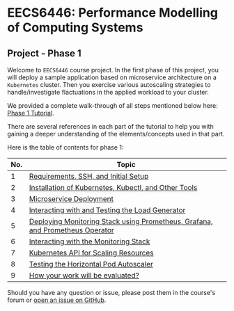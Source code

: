 # EECS6446: Performance Modelling of Computing Systems
## Project - Phase 1

Welcome to `EECS6446` course project. In the first phase of this project, you will deploy a sample
application based on microservice architecture on a `Kubernetes` cluster. Then you exercise various
autoscaling strategies to handle/investigate flactuations in the applied workload to your cluster.

We provided a complete walk-through of all steps mentioned below here: [Phase 1 Tutorial](https://youtu.be/DKAhQk7W1Rw).

There are several references in each part of the tutorial to help you with gaining a deeper
understanding of the elements/concepts used in that part.

Here is the table of contents for phase 1:

| No. | Topic |
|-----|-------|
|1    | [Requirements, SSH, and Initial Setup](tutorials/01-requirements.md) |
|2    | [Installation of Kubernetes, Kubectl, and Other Tools](tutorials/02-kubernetes.md) |
|3    | [Microservice Deployment](tutorials/03-microservice.md) |
|4    | [Interacting with and Testing the Load Generator](tutorials/04-loadgenerator.md) |
|5    | [Deploying Monitoring Stack using Prometheus, Grafana, and Prometheus Operator](tutorials/05-monitoring.md) |
|6    | [Interacting with the Monitoring Stack](tutorials/06-monitoring-interaction.md) |
|7    | [Kubernetes API for Scaling Resources](tutorials/07-kubernetes-api.md) |
|8    | [Testing the Horizontal Pod Autoscaler](tutorials/08-hpa-test.md) |
|9    | [How your work will be evaluated?](tutorials/09-phase1-evaluation.md) |

Should you have any question or issue, please post them in the course's forum
or [open an issue on GitHub](https://github.com/pacslab/EECS6446_Project/issues/new/choose).
